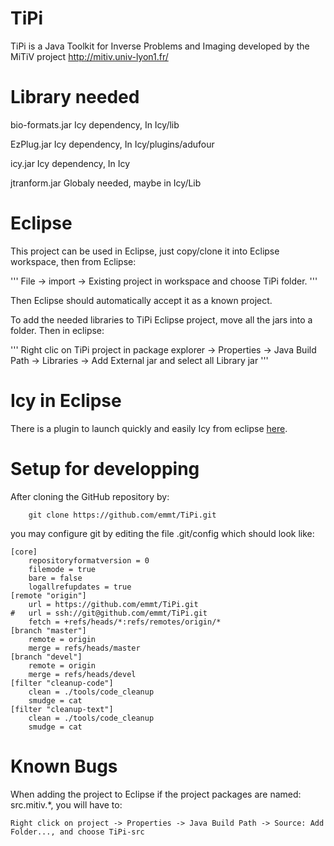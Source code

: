 TiPi
====

TiPi is a Java Toolkit for Inverse Problems and Imaging developed by the MiTiV project <http://mitiv.univ-lyon1.fr/>

Library needed
==============

bio-formats.jar	Icy dependency, In Icy/lib

EzPlug.jar	Icy dependency, In Icy/plugins/adufour

icy.jar		Icy dependency, In Icy

jtranform.jar	Globaly needed, maybe in Icy/Lib

Eclipse
=======

This project can be used in Eclipse, just copy/clone it into Eclipse workspace, then from Eclipse: 

'''
File -> import -> Existing project in workspace and choose TiPi folder.
'''

Then Eclipse should automatically accept it as a known project.

To add the needed libraries to TiPi Eclipse project, move all the jars into a folder. Then in eclipse:

'''
Right clic on TiPi project in package explorer -> Properties -> Java Build Path -> Libraries -> Add External jar and select all Library jar
'''

Icy in Eclipse
==============

There is a plugin to launch quickly and easily Icy from eclipse [here](http://icy.bioimageanalysis.org/index.php?display=startDevWithIcy).

Setup for developping
=====================

After cloning the GitHub repository by:
```
    git clone https://github.com/emmt/TiPi.git
```
you may configure git by editing the file .git/config which should
look like:
```
[core]
	repositoryformatversion = 0
	filemode = true
	bare = false
	logallrefupdates = true
[remote "origin"]
	url = https://github.com/emmt/TiPi.git
#	url = ssh://git@github.com/emmt/TiPi.git
	fetch = +refs/heads/*:refs/remotes/origin/*
[branch "master"]
	remote = origin
	merge = refs/heads/master
[branch "devel"]
	remote = origin
	merge = refs/heads/devel
[filter "cleanup-code"]
	clean = ./tools/code_cleanup
	smudge = cat
[filter "cleanup-text"]
	clean = ./tools/code_cleanup
	smudge = cat
```

Known Bugs
==========

When adding the project to Eclipse if the project packages are named: src.mitiv.*, you will have to:

```
Right click on project -> Properties -> Java Build Path -> Source: Add Folder..., and choose TiPi-src
```
